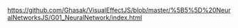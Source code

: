 https://github.com/Ghasak/VisualEffectJS/blob/master/%5B5%5D%20NeuralNetworksJS/G01_NeuralNetwork/index.html
